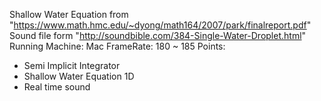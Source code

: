 Shallow Water Equation from "https://www.math.hmc.edu/~dyong/math164/2007/park/finalreport.pdf"
Sound file form "http://soundbible.com/384-Single-Water-Droplet.html"
Running Machine: Mac
FrameRate: 180 ~ 185
Points: 
- Semi Implicit Integrator 
- Shallow Water Equation 1D
- Real time sound